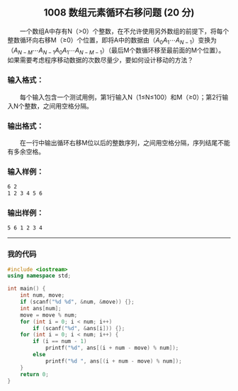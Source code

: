 ## <center>1008 数组元素循环右移问题 (20 分)</center>

&emsp;&emsp;一个数组A中存有N（>0）个整数，在不允许使用另外数组的前提下，将每个整数循环向右移M（≥0）个位置，即将A中的数据由（$A_0​A_1​⋯A_{N−1}​$）变换为（$A_{N−M}​⋯A_{N−1}​A_0​A_1​⋯A_{N−M−1}$​）（最后M个数循环移至最前面的M个位置）。如果需要考虑程序移动数据的次数尽量少，要如何设计移动的方法？

### 输入格式：

&emsp;&emsp;每个输入包含一个测试用例，第1行输入N（1≤N≤100）和M（≥0）；第2行输入N个整数，之间用空格分隔。

### 输出格式：

&emsp;&emsp;在一行中输出循环右移M位以后的整数序列，之间用空格分隔，序列结尾不能有多余空格。

### 输入样例：

```txt
6 2
1 2 3 4 5 6
```

### 输出样例：

```txt
5 6 1 2 3 4
```

---

### 我的代码

```c++
#include <iostream>
using namespace std;

int main() {
	int num, move;
	if (scanf("%d %d", &num, &move)) {};
	int ans[num];
	move = move % num;
	for (int i = 0; i < num; i++)
		if (scanf("%d", &ans[i])) {};
	for (int i = 0; i < num; i++) {
		if (i == num - 1)
			printf("%d", ans[(i + num - move) % num]);
		else
			printf("%d ", ans[(i + num - move) % num]);
	}
	return 0;
}
```
